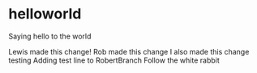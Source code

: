 # helloworld
Saying hello to the world


Lewis made this change!
Rob made this change 
I also made this change 
testing
Adding test line to RobertBranch
Follow the white rabbit

